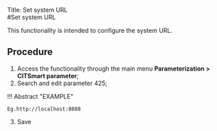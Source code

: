 Title: Set system URL  
#Set system URL  

This functionality is intended to configure the system URL.  

## Procedure  

1. Access the functionality through the main menu **Parameterization > CITSmart parameter**;  
2. Search and edit parameter 425;  

!!! Abstract "EXAMPLE"  

    Eg.http://localhost:8088  

3. Save  

